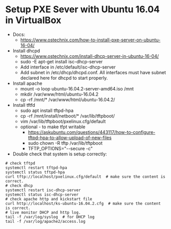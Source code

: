 # Setup PXE Sever with Ubuntu 16.04 in VirtualBox
* Docs:
  * https://www.ostechnix.com/how-to-install-pxe-server-on-ubuntu-16-04/
* Install dhcpd
  * https://www.ostechnix.com/install-dhcp-server-in-ubuntu-16-04/
  * sudo -E apt-get install isc-dhcp-server
  * Add interface in /etc/default/isc-dhcp-server
  * Add subnet in /etc/dhcp/dhcpd.conf. All interfaces must have subnet declared here for dhcpd to start properly.
* Install apache
  * mount -o loop ubuntu-16.04.2-server-amd64.iso /mnt
  * mkdir /var/www/html/ubuntu-16.04.2
  * cp -rf /mnt/* /var/www/html/ubuntu-16.04.2/
* Install tftfd
  * sudo apt install tftpd-hpa
  * cp -rf /mnt/install/netboot/* /var/lib/tftpboot/
  * vim /var/lib/tftpboot/pxelinux.cfg/default
  * optional - to make tfpt writable
    * https://askubuntu.com/questions/443117/how-to-configure-tftpd-hpa-to-allow-upload-of-new-files
    * sudo chown -R tftp /var/lib/tftpboot
    * TFTP_OPTIONS="--secure -c"
* Double check that system is setup correctly:
```
# check tftpd
systemctl restart tftpd-hpa
systemctl status tftpd-hpa
curl tftp://localhost/pxelinux.cfg/default  # make sure the content is correct.
# check dhcp
systemctl restart isc-dhcp-server
systemctl status isc-dhcp-server
# check apache http and kickstart file
curl http://localhost/ks-ubuntu-16.04.2.cfg  # make sure the content is correct.
# live monitor DHCP and http log.
tail -f /var/log/syslog  # for DHCP log
tail -f /var/log/apache2/access.log
```

